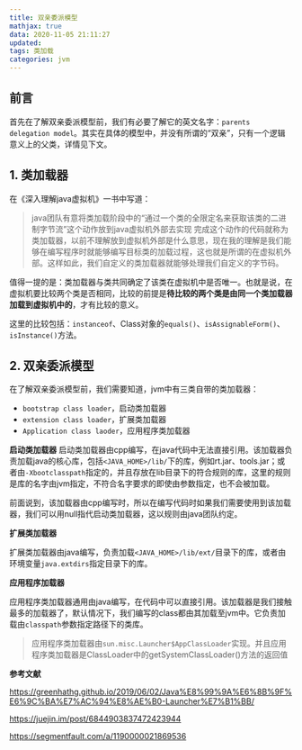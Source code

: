 ```yaml
---
title: 双亲委派模型
mathjax: true
data: 2020-11-05 21:11:27
updated:
tags: 类加载
categories: jvm
---
```


## 前言

首先在了解双亲委派模型前，我们有必要了解它的英文名字：`parents delegation model`。其实在具体的模型中，并没有所谓的“双亲”，只有一个逻辑意义上的父类，详情见下文。

## 1. 类加载器

在《深入理解java虚拟机》一书中写道：
>java团队有意将类加载阶段中的“通过一个类的全限定名来获取该类的二进制字节流”这个动作放到java虚拟机外部去实现
完成这个动作的代码就称为类加载器，以前不理解放到虚拟机外部是什么意思，现在我的理解是我们能够在编写程序时就能够编写目标类的加载过程，这也就是所谓的在虚拟机外部。这样如此，我们自定义的类加载器就能够处理我们自定义的字节码。

值得一提的是：类加载器与类共同确定了该类在虚拟机中是否唯一。也就是说，在虚拟机要比较两个类是否相同，比较的前提是**待比较的两个类是由同一个类加载器加载到虚拟机中的**，才有比较的意义。

这里的比较包括：`instanceof`、Class对象的`equals()`、`isAssignableForm()`、`isInstance()`方法。

## 2. 双亲委派模型

在了解双亲委派模型前，我们需要知道，jvm中有三类自带的类加载器：

- `bootstrap class loader`，启动类加载器
- `extension class loader`，扩展类加载器
- `Application class laoder`，应用程序类加载器

**启动类加载器**
启动类加载器由cpp编写，在java代码中无法直接引用。该加载器负责加载java的核心库，包括`<JAVA_HOME>/lib/`下的库，例如rt.jar、tools.jar；或者由`-Xbootclasspath`指定的，并且存放在lib目录下的符合规则的库，这里的规则是库的名字由jvm指定，不符合名字要求的即使由参数指定，也不会被加载。

前面说到，该加载器由cpp编写时，所以在编写代码时如果我们需要使用到该加载器，我们可以用null指代启动类加载器，这以规则由java团队约定。

**扩展类加载器**

扩展类加载器由java编写，负责加载`<JAVA_HOME>/lib/ext/`目录下的库，或者由环境变量`java.extdirs`指定目录下的库。

**应用程序加载器**

应用程序类加载器通用由java编写，在代码中可以直接引用。该加载器是我们接触最多的加载器了，默认情况下，我们编写的class都由其加载至jvm中。它负责加载由`classpath`参数指定路径下的类库。

>应用程序类加载器由`sun.misc.Launcher$AppClassLoader`实现。并且应用程序类加载器是ClassLoader中的getSystemClassLoader()方法的返回值


**参考文献**

https://greenhathg.github.io/2019/06/02/Java%E8%99%9A%E6%8B%9F%E6%9C%BA%E7%AC%94%E8%AE%B0-Launcher%E7%B1%BB/

https://juejin.im/post/6844903837472423944

https://segmentfault.com/a/1190000021869536
